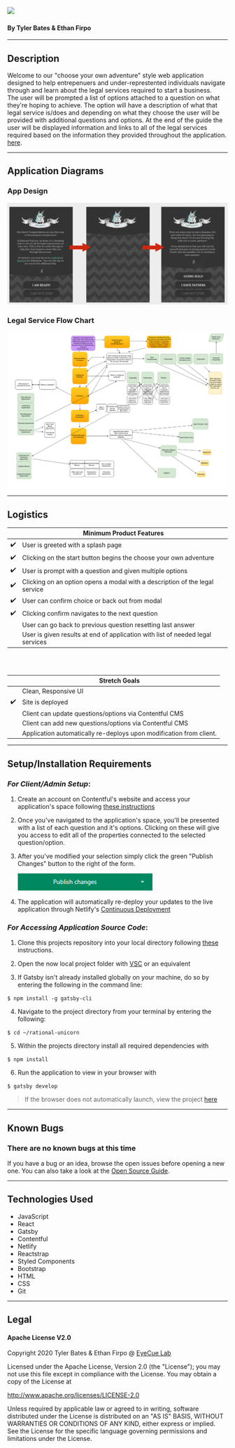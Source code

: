 ![](https://i.ibb.co/QNgD1P6/guide-logo.png)
<br />

#### By Tyler Bates & Ethan Firpo

<hr/>

## Description

Welcome to our "choose your own adventure" style web application designed to help entrepenuers and under-represtented individuals navigate through and learn about the legal services required to start a business. <br>
The user will be prompted a list of options attached to a question on what they're hoping to achieve. The option will have a description of what that legal service is/does and depending on what they choose the user will be provided with additional questions and options. At the end of the guide the user will be displayed information and links to all of the legal services required based on the information they provided throughout the application. [here]().

<hr />

## Application Diagrams

### App Design

<img src='src\images\Animation_Example.png' alt="app design">

### Legal Service Flow Chart

<img src='src\images\flowChart.png' alt="app design">

<hr/>

## Logistics

|                    | Minimum Product Features                                            |
| ------------------ | ------------------------------------------------------------------- |
| :heavy_check_mark: | User is greeted with a splash page                                                   |
| :heavy_check_mark: | Clicking on the start button begins the choose your own adventure                  |
| :heavy_check_mark: | User is prompt with a question and given multiple options                               |
| :heavy_check_mark: | Clicking on an option opens a modal with a description of the legal service |
| :heavy_check_mark: | User can confirm choice or back out from modal                   |
| :heavy_check_mark: | Clicking confirm navigates to the next question        |
|  | User can go back to previous question resetting last answer            |
|  | User is given results at end of application with list of needed legal services       |

<br/>
<br/>

|                    | Stretch Goals                                           |
| ------------------ | ------------------------------------------------------- |
|  | Clean, Responsive UI                                    |
| :heavy_check_mark: | Site is deployed                                        |
|                    | Client can update questions/options via Contentful CMS   |
|                    | Client can add new questions/options via Contentful CMS    |
|                    | Application automatically re-deploys upon modification from client. |

<hr />

## Setup/Installation Requirements

### _For Client/Admin Setup_:

1. Create an account on Contentful's website and access your application's space following [these instructions](https://www.contentful.com/help/contentful-101/)

2. Once you've navigated to the application's space, you'll be presented with a list of each question and it's options. Clicking on these will give you access to edit all of the properties connected to the selected question/option.

3. After you've modified your selection simply click the green "Publish Changes" button to the right of the form.

    <img src='.\src\images\publish_changes.PNG' alt='app design'>

4. The application will automatically re-deploy your updates to the live application through Netlify's [Continuous Deployment](https://www.netlify.com/products/build/#start)

### _For Accessing Application Source Code_:

1. Clone this projects repository into your local directory following [these](https://www.linode.com/docs/development/version-control/how-to-install-git-and-clone-a-github-repository/) instructions.

2. Open the now local project folder with [VSC](https://code.visualstudio.com/Download) or an equivalent

3. If Gatsby isn't already installed globally on your machine, do so by entering the following in the command line:
```
$ npm install -g gatsby-cli
```
4. Navigate to the project directory from your terminal by entering the following:

```
$ cd ~/rational-unicorn
```

5. Within the projects directory install all required dependencies with

```
$ npm install
```

6. Run the application to view in your browser with

```
$ gatsby develop
```

> If the browser does not automatically launch, view the project [here](https://localhost:8000)

<hr/>

## Known Bugs

### There are no known bugs at this time

If you have a bug or an idea, browse the open issues before opening a new one. You can also take a look at the [Open Source Guide](https://opensource.guide/).

<hr/>

## Technologies Used

- JavaScript
- React
- Gatsby
- Contentful
- Netlify
- Reactstrap
- Styled Components
- Bootstrap
- HTML
- CSS
- Git

<hr/>

## Legal

#### Apache License V2.0

Copyright 2020 Tyler Bates & Ethan Firpo @ [EyeCue Lab](https://www.eyecuelab.com/)

Licensed under the Apache License, Version 2.0 (the "License");
you may not use this file except in compliance with the License.
You may obtain a copy of the License at

http://www.apache.org/licenses/LICENSE-2.0

Unless required by applicable law or agreed to in writing, software
distributed under the License is distributed on an "AS IS" BASIS,
WITHOUT WARRANTIES OR CONDITIONS OF ANY KIND, either express or implied.
See the License for the specific language governing permissions and
limitations under the License.
